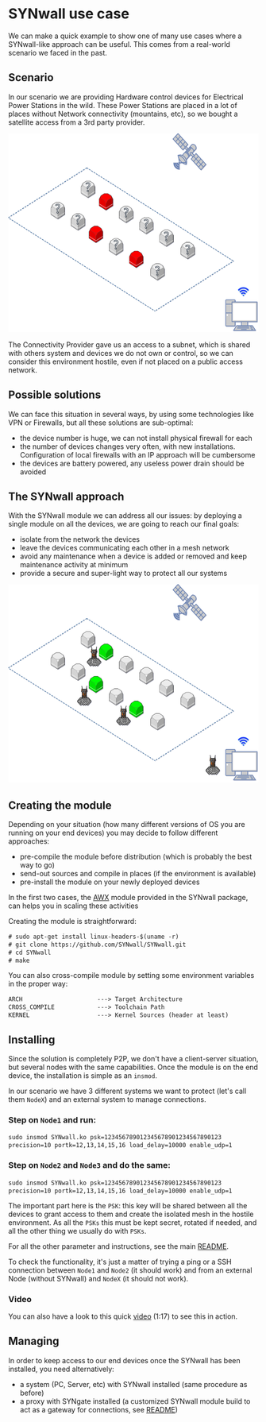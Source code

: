 # SYNwall use case

We can make a quick example to show one of many use cases where a SYNwall-like approach can be useful. This comes from a real-world scenario we faced in the past.



## Scenario

In our scenario we are providing Hardware control devices for Electrical Power Stations in the wild. These Power Stations are placed in a lot of places without Network connectivity (mountains, etc), so we bought a satellite access from a 3rd party provider.

<img src="https://github.com/SYNwall/SYNwall_site/blob/master/assets/images/SYNwall_use_case_1.png" width="600" height="400" />

The Connectivity Provider gave us an access to a subnet, which is shared with others system and devices we do not own or control, so we can consider this environment hostile, even if not placed on a public access network.



## Possible solutions

We can face this situation in several ways, by using some technologies like VPN or Firewalls, but all these solutions are sub-optimal:

- the device number is huge, we can not install physical firewall for each
- the number of devices changes very often, with new installations. Configuration of local firewalls with an IP approach will be cumbersome
- the devices are battery powered, any useless power drain should be avoided



## The SYNwall approach

With the SYNwall module we can address all our issues: by deploying a single module on all the devices, we are going to reach our final goals:

- isolate from the network the devices
- leave the devices communicating each other in a mesh network
- avoid any maintenance when a device is added or removed and keep maintenance activity at minimum
- provide a secure and super-light way to protect all our systems

<img src="https://github.com/SYNwall/SYNwall_site/blob/master/assets/images/SYNwall_use_case_2.png" width="600" height="400" />



## Creating the module

Depending on your situation (how many different versions of OS you are running on your end devices) you may decide to follow different approaches:

- pre-compile the module before distribution (which is probably the best way to go)
- send-out sources and compile in places (if the environment is available)
- pre-install the module on your newly deployed devices

In the first two cases, the [AWX](https://github.com/SYNwall/SYNwall_distrib) module provided in the SYNwall package, can helps you in scaling these activities

Creating the module is straightforward:

```
# sudo apt-get install linux-headers-$(uname -r)
# git clone https://github.com/SYNwall/SYNwall.git
# cd SYNwall
# make
```

You can also cross-compile module by setting some environment variables in the proper way:

```
ARCH                     ---> Target Architecture
CROSS_COMPILE            ---> Toolchain Path
KERNEL                   ---> Kernel Sources (header at least)
```



## Installing

Since the solution is completely P2P, we don't have a client-server situation, but several nodes with the same capabilities. Once the module is on the end device, the installation is simple as an `insmod`.

In our scenario we have 3 different systems we want to protect (let's call them `NodeX`) and an external system to manage connections.

### Step on `Node1` and run:

```
sudo insmod SYNwall.ko psk=123456789012345678901234567890123 precision=10 portk=12,13,14,15,16 load_delay=10000 enable_udp=1
```

### Step on `Node2` and `Node3` and do the same:

```
sudo insmod SYNwall.ko psk=123456789012345678901234567890123 precision=10 portk=12,13,14,15,16 load_delay=10000 enable_udp=1
```

The important part here is the `PSK`: this key will be shared between all the devices to grant access to them and create the isolated mesh in the hostile environment. As all the `PSKs` this must be kept secret, rotated if needed, and all the other thing we usually do with `PSKs`.

For all the other parameter and instructions, see the main [README](https://github.com/SYNwall/SYNwall/blob/master/README.md).

To check the functionality, it's just a matter of trying a ping or a SSH connection between `Node1` and `Node2` (it should work) and from an external Node (without SYNwall) and `NodeX` (it should not work).

### Video

You can also have a look to this quick [video](https://synwall.io/assets/videos/SYNwall_site_demo.webm) (1:17) to see this in action.

## Managing

In order to keep access to our end devices once the SYNwall has been installed, you need alternatively:

- a system (PC, Server, etc) with SYNwall installed (same procedure as before)
- a proxy with SYNgate installed (a customized SYNwall module build to act as a gateway for connections, see [README](https://github.com/SYNwall/SYNwall/blob/master/README.md))

